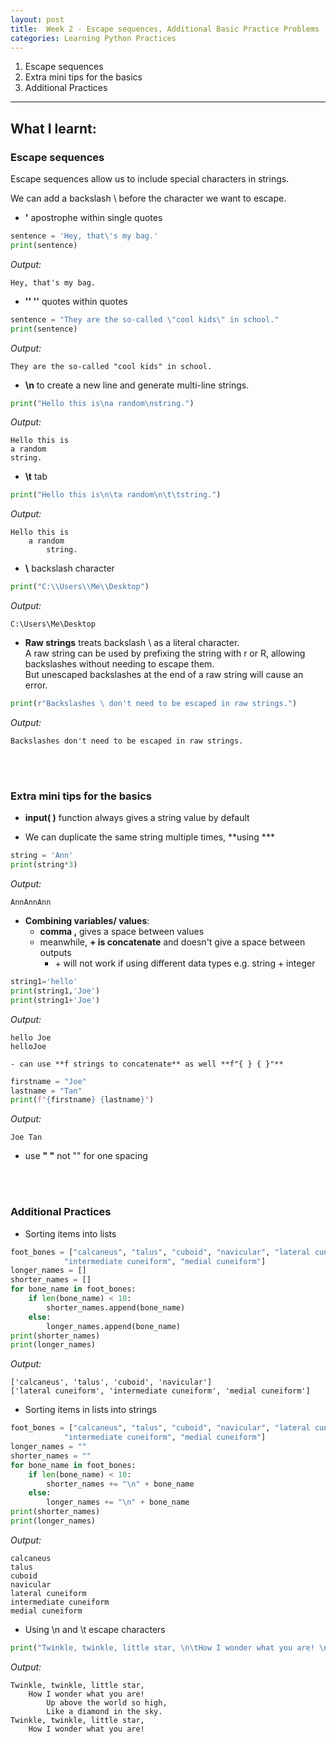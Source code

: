 ```yaml
---
layout: post
title:  Week 2 - Escape sequences, Additional Basic Practice Problems
categories: Learning Python Practices
---
```


1. Escape sequences  
2. Extra mini tips for the basics  
3. Additional Practices  

---

## What I learnt:  

### Escape sequences  

Escape sequences allow us to include special characters in strings.  

We can add a backslash \ before the character we want to escape.

- **'** apostrophe within single quotes
```python
sentence = 'Hey, that\'s my bag.'
print(sentence)
```  
*Output:*
```
Hey, that's my bag.
```  

- **'' ''** quotes within quotes
```python
sentence = "They are the so-called \"cool kids\" in school."
print(sentence)
```  
*Output:*
```
They are the so-called "cool kids" in school.
```  

- **\n** to create a new line and generate multi-line strings.  
```python
print("Hello this is\na random\nstring.")
```  
*Output:*
```
Hello this is
a random
string.
```  

- **\t** tab  
```python
print("Hello this is\n\ta random\n\t\tstring.")
```  
*Output:*
```
Hello this is
    a random
        string.
```  

- __\\__ backslash character
```python
print("C:\\Users\\Me\\Desktop")
```  
*Output:*
```
C:\Users\Me\Desktop
```  

- **Raw strings** treats backslash \ as a literal character.   
A raw string can be used by prefixing the string with r or R, allowing backslashes without needing to escape them.  
But unescaped backslashes at the end of a raw string will cause an error.  
```python
print(r"Backslashes \ don't need to be escaped in raw strings.")
```
*Output:*
```
Backslashes don't need to be escaped in raw strings.
``` 

<br/><br/>

### Extra mini tips for the basics  

- **input( )** function always gives a string value by default

- We can duplicate the same string multiple times, **using ***
```python
string = 'Ann'
print(string*3)
```
*Output:*
```
AnnAnnAnn 
```

- **Combining variables/ values**:  
    - **comma ,** gives a space between values  
    - meanwhile, **+ is concatenate** and doesn't give a space between outputs
        - \+ will not work if using different data types e.g. string + integer
```python
string1='hello'
print(string1,'Joe')
print(string1+'Joe')
```
*Output:*
```
hello Joe
helloJoe
```  
    - can use **f strings to concatenate** as well **f"{ } { }"**
```python
firstname = "Joe"
lastname = "Tan"
print(f"{firstname} {lastname}")
```
*Output:*
```
Joe Tan
```  

- use **" "** not "" for one spacing

<br/><br/>

### Additional Practices  

- Sorting items into lists
```python
foot_bones = ["calcaneus", "talus", "cuboid", "navicular", "lateral cuneiform", 
            "intermediate cuneiform", "medial cuneiform"]
longer_names = []
shorter_names = []
for bone_name in foot_bones:
    if len(bone_name) < 10:
        shorter_names.append(bone_name)
    else:
        longer_names.append(bone_name)
print(shorter_names)
print(longer_names)
```
*Output:*
```
['calcaneus', 'talus', 'cuboid', 'navicular']
['lateral cuneiform', 'intermediate cuneiform', 'medial cuneiform']
```

- Sorting items in lists into strings
```python
foot_bones = ["calcaneus", "talus", "cuboid", "navicular", "lateral cuneiform", 
            "intermediate cuneiform", "medial cuneiform"]
longer_names = ""
shorter_names = ""
for bone_name in foot_bones:
    if len(bone_name) < 10:
        shorter_names += "\n" + bone_name
    else:
        longer_names += "\n" + bone_name
print(shorter_names)
print(longer_names)
```
_Output:_
```
calcaneus
talus
cuboid
navicular
lateral cuneiform
intermediate cuneiform
medial cuneiform
``` 

- Using \n and \t escape characters
```python
print("Twinkle, twinkle, little star, \n\tHow I wonder what you are! \n\t\tUp above the world so high, \n\t\tLike a diamond in the sky. \nTwinkle, twinkle, little star, \n\tHow I wonder what you are!")
```
*Output:*
```
Twinkle, twinkle, little star, 
	How I wonder what you are! 
		Up above the world so high, 
		Like a diamond in the sky. 
Twinkle, twinkle, little star, 
	How I wonder what you are!
``` 


